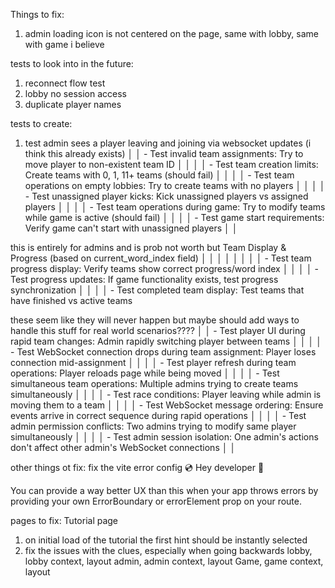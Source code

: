 Things to fix:

1. admin loading icon is not centered on the page, same with lobby, same with game i believe

tests to look into in the future:

1. reconnect flow test
2. lobby no session access
3. duplicate player names

tests to create:

1. test admin sees a player leaving and joining via websocket updates (i think this already exists)
│ │ - Test invalid team assignments: Try to move player to non-existent team ID                                                                                                                                                                                        │ │
│ │ - Test team creation limits: Create teams with 0, 1, 11+ teams (should fail)                                                                                                                                                                                       │ │
│ │ - Test team operations on empty lobbies: Try to create teams with no players                                                                                                                                                                                       │ │
│ │ - Test unassigned player kicks: Kick unassigned players vs assigned players                                                                                                                                                                                        │ │
│ │ - Test team operations during game: Try to modify teams while game is active (should fail)                                                                                                                                                                         │ │
│ │ - Test game start requirements: Verify game can't start with unassigned players                                                                                                                                                                                    │ │

this is entirely for admins and is prob not worth but Team Display & Progress (based on current_word_index field)                                                                                                                                                                                                     │ │
│ │                                                                                                                                                                                                                                                                    │ │
│ │ - Test team progress display: Verify teams show correct progress/word index                                                                                                                                                                                        │ │
│ │ - Test progress updates: If game functionality exists, test progress synchronization                                                                                                                                                                               │ │
│ │ - Test completed team display: Test teams that have finished vs active teams

these seem like they will never happen but maybe should add ways to handle this stuff for real world scenarios????
│ │ - Test player UI during rapid team changes: Admin rapidly switching player between teams                                                                                                                                                                           │ │
│ │ - Test WebSocket connection drops during team assignment: Player loses connection mid-assignment                                                                                                                                                                   │ │
│ │ - Test player refresh during team operations: Player reloads page while being moved                                                                                                                                                                                │ │
│ │ - Test simultaneous team operations: Multiple admins trying to create teams simultaneously                                                                                                                                                                         │ │
│ │ - Test race conditions: Player leaving while admin is moving them to a team                                                                                                                                                                                        │ │
│ │ - Test WebSocket message ordering: Ensure events arrive in correct sequence during rapid operations                                                                                                                                                                │ │
│ │ - Test admin permission conflicts: Two admins trying to modify same player simultaneously                                                                                                                                                                          │ │
│ │ - Test admin session isolation: One admin's actions don't affect other admin's WebSocket connections                                                                                                                                                               │ │


other things ot fix:
fix the vite error config
💿 Hey developer 👋

You can provide a way better UX than this when your app throws errors by providing your own ErrorBoundary or errorElement prop on your route.


pages to fix:
Tutorial page
1. on initial load of the tutorial the first hint should be instantly selected
2. fix the issues with the clues, especially when going backwards
lobby, lobby context, layout
admin, admin context, layout
Game, game context, layout

